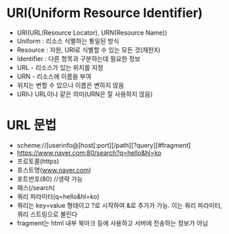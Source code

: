 # URI(Uniform Resource Identifier)
+ URI(URL(Resource Locator), URN(Resource Name))
+ Uniform : 리소스 식별하는 통일된 방식
+ Resource : 자원, URI로 식별할 수 있는 모든 것(제한X)
+ Identifier : 다른 항목과 구분하는데 필요한 정보
+ URL - 리소스가 있는 위치를 지정
+ URN - 리소스에 이름을 부여
+ 위치는 변할 수 있으나 이름은 변하지 않음
+ URI나 URL이나 같은 의미(URN은 잘 사용하지 않음)

# URL 문법
+ scheme://[userinfo@]host[:port][/path][?query][#fragment]
+ https://www.naver.com:80/search?q=hello&hl=ko
+ 프로토콜(https)
+ 호스트명(www.naver.com)
+ 포트번호(80) //생략 가능
+ 패스(/search)
+ 쿼리 파라미터(q=hello&hl=ko)
+ 쿼리는 key=value 형태이고 ?로 시작하여 &로 추가가 가능. 이는 쿼리 파라미터, 쿼리 스트링으로 불린다
+ fragment는 html 내부 북마크 등에 사용하고 서버에 전송하는 정보가 아님
